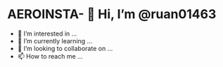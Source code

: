 # AEROINSTA- 👋 Hi, I’m @ruan01463
- 👀 I’m interested in ...
- 🌱 I’m currently learning ...
- 💞️ I’m looking to collaborate on ...
- 📫 How to reach me ...

<!---
Luismellot/Luismellot is a ✨ special ✨ repository because its `README.md` (this file) appears on your GitHub profile.
You can click the Preview link to take a look at your changes.
--->
